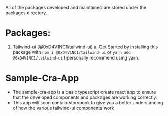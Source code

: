 All of the packages developed and maintained are stored under the packages directory.

# Packages:
1. Tailwind-ui (@0xD4V1NC1/tailwind-ui)
  a. Get Started by installing this package with `npm i @0xD4V1NC1/tailwind-ui` or `yarn add @0xD4V1NC1/tailwind-ui` I personally recommend using yarn.

# Sample-Cra-App 
- The sample-cra-app is a basic typescript create react app to ensure that the developed components and packages are working correctly.
- This app will soon contain storybook to give you a better understanding of how the various tailwind-ui components work



